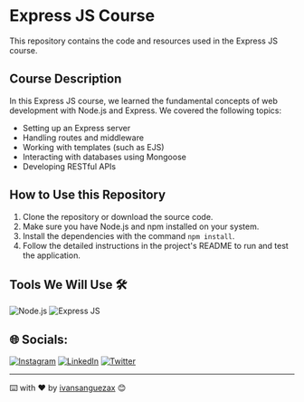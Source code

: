 # Express JS Course

This repository contains the code and resources used in the Express JS course.

## Course Description

In this Express JS course, we learned the fundamental concepts of web development with Node.js and Express. We covered the following topics:

- Setting up an Express server
- Handling routes and middleware
- Working with templates (such as EJS)
- Interacting with databases using Mongoose
- Developing RESTful APIs

## How to Use this Repository

1. Clone the repository or download the source code.
2. Make sure you have Node.js and npm installed on your system.
3. Install the dependencies with the command `npm install`.
4. Follow the detailed instructions in the project's README to run and test the application.

## Tools We Will Use 🛠️ 
![Node.js](https://img.shields.io/badge/Node.js-%23339933.svg?style=flat&logo=node.js&logoColor=white) ![Express JS](https://img.shields.io/badge/Express.js-%23404d59.svg?style=flat&logo=express&logoColor=white)

## 🌐 Socials:
[![Instagram](https://img.shields.io/badge/Instagram-%23E4405F.svg?logo=Instagram&logoColor=white)](https://instagram.com/ivansanguezax) [![LinkedIn](https://img.shields.io/badge/LinkedIn-%230077B5.svg?logo=linkedin&logoColor=white)](https://linkedin.com/in/ivansanguezax) [![Twitter](https://img.shields.io/badge/Twitter-%231DA1F2.svg?logo=Twitter&logoColor=white)](https://twitter.com/ivansanguezax) 

---
⌨️ with ❤️ by [ivansanguezax](https://github.com/ivansanguezax) 😊
